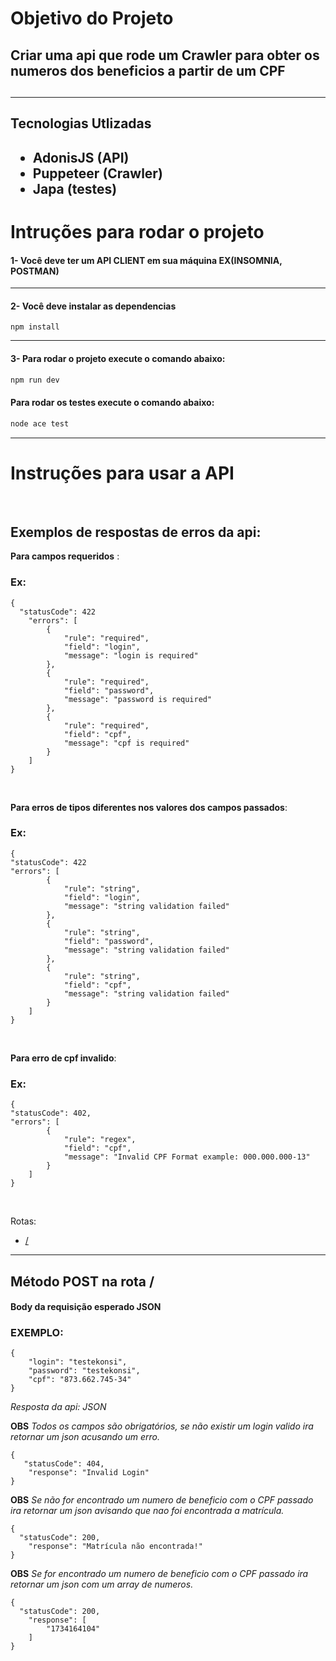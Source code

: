 # Objetivo do Projeto

<h2>Criar uma api que rode um Crawler para obter os numeros dos beneficios a partir de um CPF<h2>
<hr>
<h2>Tecnologias Utlizadas<h2>
<ul>
<li> AdonisJS (API)
<li> Puppeteer (Crawler)
<li> Japa (testes)
</ul>



# Intruções para rodar o projeto

#### 1- Você deve ter um API CLIENT em sua máquina EX(INSOMNIA, POSTMAN)

<hr>

#### 2- Você deve instalar as dependencias
```
npm install
```
<hr>

#### 3-  Para rodar o projeto execute o comando abaixo:
```bash  
npm run dev
```
#### Para rodar os testes execute o comando abaixo:
```bash 
node ace test
```

<hr>

# Instruções para usar a API

</br>

## Exemplos de respostas de erros da api:

**Para campos requeridos** :

### Ex: 

```
{
  "statusCode": 422
	"errors": [
		{
			"rule": "required",
			"field": "login",
			"message": "login is required"
		},
		{
			"rule": "required",
			"field": "password",
			"message": "password is required"
		},
		{
			"rule": "required",
			"field": "cpf",
			"message": "cpf is required"
		}
	]
}

```

</br>


**Para erros de tipos diferentes nos valores dos campos passados**:

### Ex:

```
{
"statusCode": 422
"errors": [
		{
			"rule": "string",
			"field": "login",
			"message": "string validation failed"
		},
		{
			"rule": "string",
			"field": "password",
			"message": "string validation failed"
		},
		{
			"rule": "string",
			"field": "cpf",
			"message": "string validation failed"
		}
	]
}

```

</br>


**Para erro de cpf invalido**:

### Ex: 

```
{
"statusCode": 402,
"errors": [
		{
			"rule": "regex",
			"field": "cpf",
			"message": "Invalid CPF Format example: 000.000.000-13"
		}
	]
}

```



</br>

Rotas: 
- [/](#login) 

----------------------

<div id="login">

  ## Método POST na rota /

 #### Body da requisição esperado JSON
  
### EXEMPLO:

```
{
	"login": "testekonsi",
	"password": "testekonsi",
	"cpf": "873.662.745-34"
}
```
  
 *Resposta da api: JSON*

**OBS** *Todos os campos são obrigatórios, se não existir um login valido ira retornar um json acusando um erro.*
```
{
   "statusCode": 404,
	"response": "Invalid Login"
}

```

**OBS** *Se não for encontrado um numero de beneficio com o CPF passado ira retornar um json avisando que nao foi encontrada a matrícula.*


```
{
  "statusCode": 200,
	"response": "Matrícula não encontrada!"
}
```

**OBS** *Se for encontrado um numero de  beneficio com o CPF passado ira retornar um json com um array de numeros.*


```
{
  "statusCode": 200,
	"response": [
		"1734164104"
	]
}
```

  
</div>





